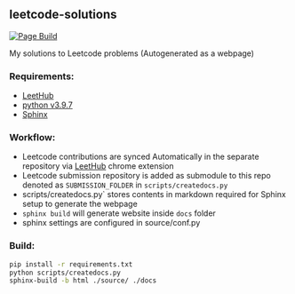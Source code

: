 ## leetcode-solutions

[![Page Build](https://github.com/prakashsellathurai/leetcode-solutions/actions/workflows/deploy.yml/badge.svg)](https://github.com/prakashsellathurai/leetcode-solutions/actions/workflows/deploy.yml)

My solutions to Leetcode problems (Autogenerated as a webpage)

### Requirements:
  - [LeetHub](https://github.com/QasimWani/LeetHub)
  - [python v3.9.7](https://www.python.org/)
  - [Sphinx](https://www.sphinx-doc.org/)

### Workflow:
 - Leetcode contributions are synced Automatically in the separate repository via [LeetHub](https://github.com/QasimWani/LeetHub) chrome extension 
 - Leetcode submission repository is added as submodule to this repo denoted as `SUBMISSION_FOLDER` in `scripts/createdocs.py`
 - scripts/createdocs.py` stores contents in markdown required for Sphinx setup to generate the webpage
 - `sphinx build` will generate website inside `docs` folder
 - sphinx settings are configured in source/conf.py 

### Build:
  ```bash
  pip install -r requirements.txt
  python scripts/createdocs.py
  sphinx-build -b html ./source/ ./docs
  ```
  
